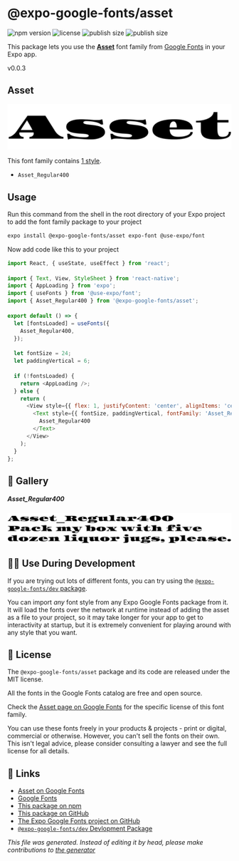 # @expo-google-fonts/asset

![npm version](https://flat.badgen.net/npm/v/@expo-google-fonts/asset)
![license](https://flat.badgen.net/github/license/expo/google-fonts)
![publish size](https://flat.badgen.net/packagephobia/install/@expo-google-fonts/asset)
![publish size](https://flat.badgen.net/packagephobia/publish/@expo-google-fonts/asset)

This package lets you use the [**Asset**](https://fonts.google.com/specimen/Asset) font family from [Google Fonts](https://fonts.google.com/) in your Expo app.

v0.0.3

## Asset

![Asset](./font-family.png)

This font family contains [1 style](#gallery).

- `Asset_Regular400`

## Usage

Run this command from the shell in the root directory of your Expo project to add the font family package to your project
```sh
expo install @expo-google-fonts/asset expo-font @use-expo/font
```

Now add code like this to your project
```js
import React, { useState, useEffect } from 'react';

import { Text, View, StyleSheet } from 'react-native';
import { AppLoading } from 'expo';
import { useFonts } from '@use-expo/font';
import { Asset_Regular400 } from '@expo-google-fonts/asset';

export default () => {
  let [fontsLoaded] = useFonts({
    Asset_Regular400,
  });

  let fontSize = 24;
  let paddingVertical = 6;

  if (!fontsLoaded) {
    return <AppLoading />;
  } else {
    return (
      <View style={{ flex: 1, justifyContent: 'center', alignItems: 'center' }}>
        <Text style={{ fontSize, paddingVertical, fontFamily: 'Asset_Regular400' }}>
          Asset_Regular400
        </Text>
      </View>
    );
  }
};

```

## 🔡 Gallery

##### Asset_Regular400
![Asset_Regular400](./6423261d7b23d05ef705ee59a0151076feed8408f637b04693272b767ac6cfd5.ttf.png)


## 👩‍💻 Use During Development

If you are trying out lots of different fonts, you can try using the [`@expo-google-fonts/dev` package](https://github.com/expo/google-fonts/tree/master/font-packages/dev#readme).

You can import *any* font style from any Expo Google Fonts package from it. It will load the fonts
over the network at runtime instead of adding the asset as a file to your project, so it may take longer
for your app to get to interactivity at startup, but it is extremely convenient
for playing around with any style that you want.

## 📖 License

The `@expo-google-fonts/asset` package and its code are released under the MIT license.

All the fonts in the Google Fonts catalog are free and open source.

Check the [Asset page on Google Fonts](https://fonts.google.com/specimen/Asset) for the specific license of this font family.

You can use these fonts freely in your products & projects - print or digital, commercial or otherwise. However, you can't sell the fonts on their own. This isn't legal advice, please consider consulting a lawyer and see the full license for all details.

## 🔗 Links

- [Asset on Google Fonts](https://fonts.google.com/specimen/Asset)
- [Google Fonts](https://fonts.google.com/)
- [This package on npm](https://www.npmjs.com/package/@expo-google-fonts/asset)
- [This package on GitHub](https://github.com/expo/google-fonts/tree/master/font-packages/asset)
- [The Expo Google Fonts project on GitHub](https://github.com/expo/google-fonts)
- [`@expo-google-fonts/dev` Devlopment Package](https://github.com/expo/google-fonts/tree/master/font-packages/dev)


*This file was generated. Instead of editing it by head, please make contributions to [the generator](https://github.com/expo/google-fonts/tree/master/packages/generator)*
